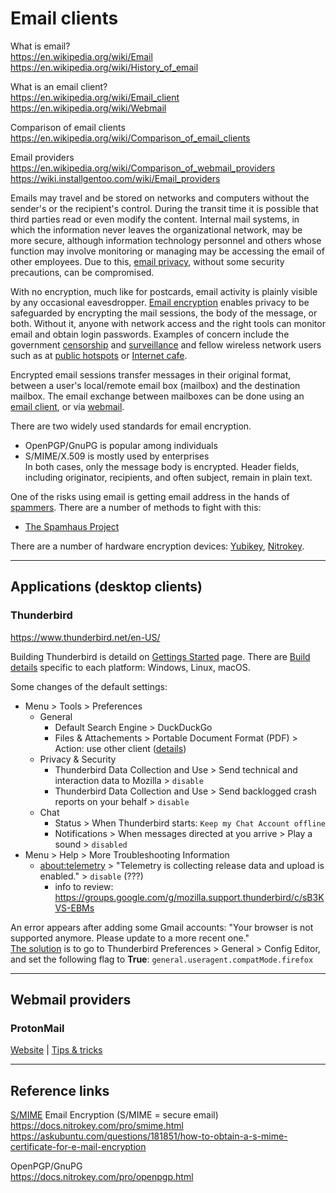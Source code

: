 # Email clients

What is email?</br>
https://en.wikipedia.org/wiki/Email</br>
https://en.wikipedia.org/wiki/History_of_email<br>

What is an email client?</br>
https://en.wikipedia.org/wiki/Email_client</br>
https://en.wikipedia.org/wiki/Webmail</br>

Comparison of email clients</br>
https://en.wikipedia.org/wiki/Comparison_of_email_clients</br>

Email providers</br>
https://en.wikipedia.org/wiki/Comparison_of_webmail_providers</br>
https://wiki.installgentoo.com/wiki/Email_providers</br>

Emails may travel and be stored on networks and computers without the sender's or the recipient's control. During the transit time it is possible that third parties read or even modify the content. Internal mail systems, in which the information never leaves the organizational network, may be more secure, although information technology personnel and others whose function may involve monitoring or managing may be accessing the email of other employees. Due to this, [email privacy](https://en.wikipedia.org/wiki/Email_privacy), without some security precautions, can be compromised.</br>

With no encryption, much like for postcards, email activity is plainly visible by any occasional eavesdropper. [Email encryption](https://en.wikipedia.org/wiki/Email_encryption) enables privacy to be safeguarded by encrypting the mail sessions, the body of the message, or both. Without it, anyone with network access and the right tools can monitor email and obtain login passwords. Examples of concern include the government [censorship](https://en.wikipedia.org/wiki/Censorship) and [surveillance](https://en.wikipedia.org/wiki/Surveillance) and fellow wireless network users such as at [public hotspots](https://en.wikipedia.org/wiki/Hotspot_%28Wi-Fi%29) or [Internet cafe](https://en.wikipedia.org/wiki/Internet_cafe).</br>

Encrypted email sessions transfer messages in their original format, between a user's local/remote email box (mailbox) and the destination mailbox. The email exchange between mailboxes can be done using an [email client](https://en.wikipedia.org/wiki/Email_client), or via [webmail](https://en.wikipedia.org/wiki/Webmail).</br>

There are two widely used standards for email encryption.
- OpenPGP/GnuPG is popular among individuals
- S/MIME/X.509 is mostly used by enterprises</br>
In both cases, only the message body is encrypted. Header fields, including originator, recipients, and often subject, remain in plain text. 

One of the risks using email is getting email address in the hands of [spammers](https://en.wikipedia.org/wiki/Email_spam). There are a number of methods to fight with this:
- [The Spamhaus Project](https://en.wikipedia.org/wiki/The_Spamhaus_Project)

There are a number of hardware encryption devices: [Yubikey](https://keylockguide.com/yubikey-vs-nitrokey/), [Nitrokey](https://www.nitrokey.com/).

---

## Applications (desktop clients)

### Thunderbird</br>
https://www.thunderbird.net/en-US/

Building Thunderbird is detaild on [Gettings Started](https://developer.thunderbird.net/thunderbird-development/getting-started) page. There are [Build details](https://developer.thunderbird.net/thunderbird-development/building-thunderbird) specific to each platform: Windows, Linux, macOS.


Some changes of the default settings:
- Menu > Tools > Preferences
  - General
    - Default Search Engine > DuckDuckGo
    - Files & Attachements > Portable Document Format (PDF) > Action: use other client ([details](https://support.mozilla.org/en-US/questions/1347362))
  - Privacy & Security
    - Thunderbird Data Collection and Use > Send technical and interaction data to Mozilla > `disable`
    - Thunderbird Data Collection and Use > Send backlogged crash reports on your behalf > `disable`
  - Chat
    - Status > When Thunderbird starts: `Keep my Chat Account offline`
    - Notifications > When messages directed at you arrive > Play a sound > `disabled`
- Menu > Help > More Troubleshooting Information 
  - [about:telemetry](https://support.mozilla.org/en-US/kb/thunderbird-telemetry) > "Telemetry is collecting release data and upload is enabled." > `disable` (???)
    - info to review: https://groups.google.com/g/mozilla.support.thunderbird/c/sB3KVS-EBMs

An error appears after adding some Gmail accounts: "Your browser is not supported anymore. Please update to a more recent one."</br>
[The solution](https://libredd.it/r/Thunderbird/comments/ovdb86/your_browser_is_not_supported_anymore_please/) is to go to Thunderbird Preferences > General > Config Editor, and set the following flag to **True**:
  `general.useragent.compatMode.firefox`


---
## Webmail providers

### ProtonMail
[Website](https://protonmail.com/) | [Tips & tricks](https://protonmail.com/support/categories/tipsandtricks/)

---

## Reference links

[S/MIME](https://en.wikipedia.org/wiki/S/MIME) Email Encryption (S/MIME = secure email)</br>
https://docs.nitrokey.com/pro/smime.html</br>
https://askubuntu.com/questions/181851/how-to-obtain-a-s-mime-certificate-for-e-mail-encryption

OpenPGP/GnuPG</br>
https://docs.nitrokey.com/pro/openpgp.html
